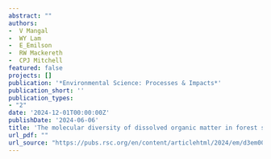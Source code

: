 ```yaml
--- 
abstract: ""
authors: 
-  V Mangal
-  WY Lam
-  E_Emilson
-  RW Mackereth
-  CPJ Mitchell
featured: false
projects: []
publication: '*Environmental Science: Processes & Impacts*'
publication_short: ''
publication_types:
- "2"
date: '2024-12-01T00:00:00Z'
publishDate: '2024-06-06'
title: 'The molecular diversity of dissolved organic matter in forest streams across central Canadian boreal watersheds'
url_pdf: ""
url_source: "https://pubs.rsc.org/en/content/articlehtml/2024/em/d3em00305a"
--- 
```



